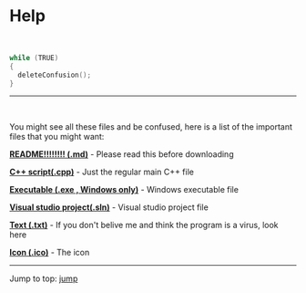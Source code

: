 # Help

<br />

```cpp
while (TRUE)
{
  deleteConfusion();
}
```

---

<br />

You might see all these files and be confused, here is a list of the important files that you might want:

[**README!!!!!!!! (.md)**](https://github.com/Totoro700/BotFlip/blob/main/README.md) - Please read this before downloading

[**C++ script(.cpp)**](https://github.com/Totoro700/BotFlip/blob/main/BotFlip.cpp) - Just the regular main C++ file

[**Executable (.exe , Windows only)**](https://github.com/Totoro700/BotFlip/blob/main/Debug/BotFlip.exe) - Windows executable file

[**Visual studio project(.sln)**](https://github.com/Totoro700/BotFlip/blob/main/BotFlip.sln) - Visual studio project file

[**Text (.txt)**](https://github.com/Totoro700/BotFlip/blob/main/BotFlip.txt) - If you don't belive me and think the program is a virus, look here

[**Icon (.ico)**](https://github.com/Totoro700/BotFlip/blob/main/icon.ico) - The icon


---

Jump to top: [jump](#)
